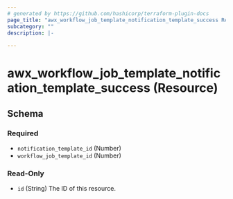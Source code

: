 ```yaml
---
# generated by https://github.com/hashicorp/terraform-plugin-docs
page_title: "awx_workflow_job_template_notification_template_success Resource - terraform-provider-awx"
subcategory: ""
description: |-
  
---
```


# awx_workflow_job_template_notification_template_success (Resource)





<!-- schema generated by tfplugindocs -->
## Schema

### Required

- `notification_template_id` (Number)
- `workflow_job_template_id` (Number)

### Read-Only

- `id` (String) The ID of this resource.
